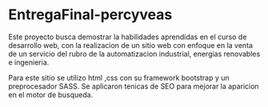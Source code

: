 # EntregaFinal-percyveas 

Este proyecto busca demostrar la habilidades aprendidas en el curso de desarrollo web, con la realizacion de un sitio web con enfoque en la venta de un servicio
del rubro de la automatizacion industrial, energias renovables e ingenieria.

Para este sitio se utilizo html ,css con su framework bootstrap y un preprocesador SASS.
Se aplicaron tenicas de SEO para mejorar la aparicion en el motor de busqueda. 

